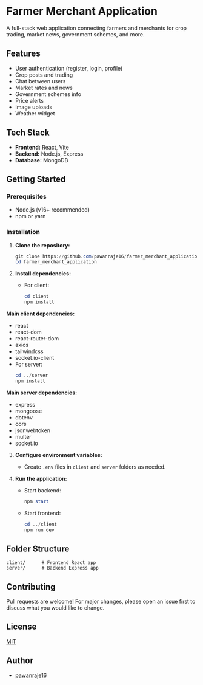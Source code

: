 # Farmer Merchant Application

A full-stack web application connecting farmers and merchants for crop trading, market news, government schemes, and more.

## Features
- User authentication (register, login, profile)
- Crop posts and trading
- Chat between users
- Market rates and news
- Government schemes info
- Price alerts
- Image uploads
- Weather widget

## Tech Stack
- **Frontend:** React, Vite
- **Backend:** Node.js, Express
- **Database:** MongoDB

## Getting Started

### Prerequisites
- Node.js (v16+ recommended)
- npm or yarn

### Installation

1. **Clone the repository:**
   ```powershell
   git clone https://github.com/pawanraje16/farmer_merchant_application.git
   cd farmer_merchant_application
   ```

2. **Install dependencies:**
   - For client:
     ```powershell
     cd client
     npm install
     ```
     
  **Main client dependencies:**
  - react
  - react-dom
  - react-router-dom
  - axios
  - tailwindcss
  - socket.io-client
   - For server:
     ```powershell
     cd ../server
     npm install
     ```
     
  **Main server dependencies:**
  - express
  - mongoose
  - dotenv
  - cors
  - jsonwebtoken
  - multer
  - socket.io

3. **Configure environment variables:**
   - Create `.env` files in `client` and `server` folders as needed.

4. **Run the application:**
   - Start backend:
     ```powershell
     npm start
     ```
   - Start frontend:
     ```powershell
     cd ../client
     npm run dev
     ```

## Folder Structure
```
client/      # Frontend React app
server/      # Backend Express app
```

## Contributing
Pull requests are welcome! For major changes, please open an issue first to discuss what you would like to change.

## License
[MIT](LICENSE)

## Author
- [pawanraje16](https://github.com/pawanraje16)
